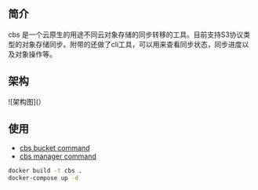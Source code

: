## 简介
cbs 是一个云原生的用途不同云对象存储的同步转移的工具。目前支持S3协议类型的对象存储同步。附带的还做了cli工具，可以用来查看同步状态，同步进度以及对象操作等。
## 架构
![架构图](）
## 使用
- [cbs bucket command](./docs/cbs-bucket.md)
- [cbs manager command](./docs/cbs-manager.md)
```bash
docker build -t cbs .
docker-compose up -d
```
